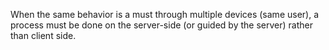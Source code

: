 When the same behavior is a must through multiple devices (same user), a process must be done on the server-side (or guided by the server) rather than client side.
